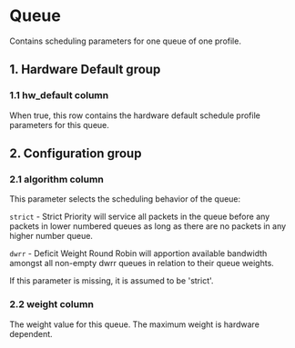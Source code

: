 # Queue

Contains scheduling parameters for one queue of one profile.

## 1. Hardware Default group

### 1.1 hw_default column

When true, this row contains the hardware default schedule profile parameters
for this queue.

## 2. Configuration group

### 2.1 algorithm column

This parameter selects the scheduling behavior of the queue:

`strict` - Strict Priority will service all packets in the queue before any
packets in lower numbered queues as long as there are no packets in any higher
number queue.

`dwrr` - Deficit Weight Round Robin will apportion available bandwidth amongst
all non-empty dwrr queues in relation to their queue weights.

If this parameter is missing, it is assumed to be 'strict'.

### 2.2 weight column

The weight value for this queue. The maximum weight is hardware dependent.

